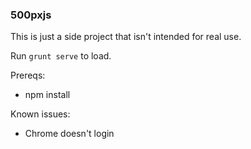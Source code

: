 ### 500pxjs

This is just a side project that isn't intended for real use.

Run ``` grunt serve ``` to load.


Prereqs:
* npm install


Known issues:
* Chrome doesn't login
